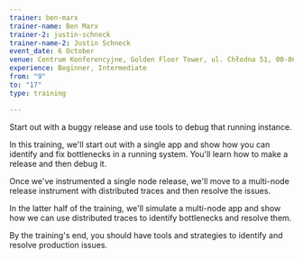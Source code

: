 ```yaml
---
trainer: ben-marx
trainer-name: Ben Marx
trainer-2: justin-schneck
trainer-name-2: Justin Schneck
event_date: 6 October
venue: Centrum Konferencyjne, Golden Floor Tower, ul. Chłodna 51, 00-867 Warszaw
experience: Beginner, Intermediate
from: "9"
to: "17"
type: training

---
```

Start out with a buggy release and use tools to debug that running instance.

In this training, we'll start out with a single app and show how you can identify and fix bottlenecks in a running system. You'll learn how to make a release and then debug it.

Once we've instrumented a single node release, we'll move to a multi-node release instrument with distributed traces and then resolve the issues.

In the latter half of the training, we'll simulate a multi-node app and show how we can use distributed traces to identify bottlenecks and resolve them.

By the training's end, you should have tools and strategies to identify and resolve production issues.